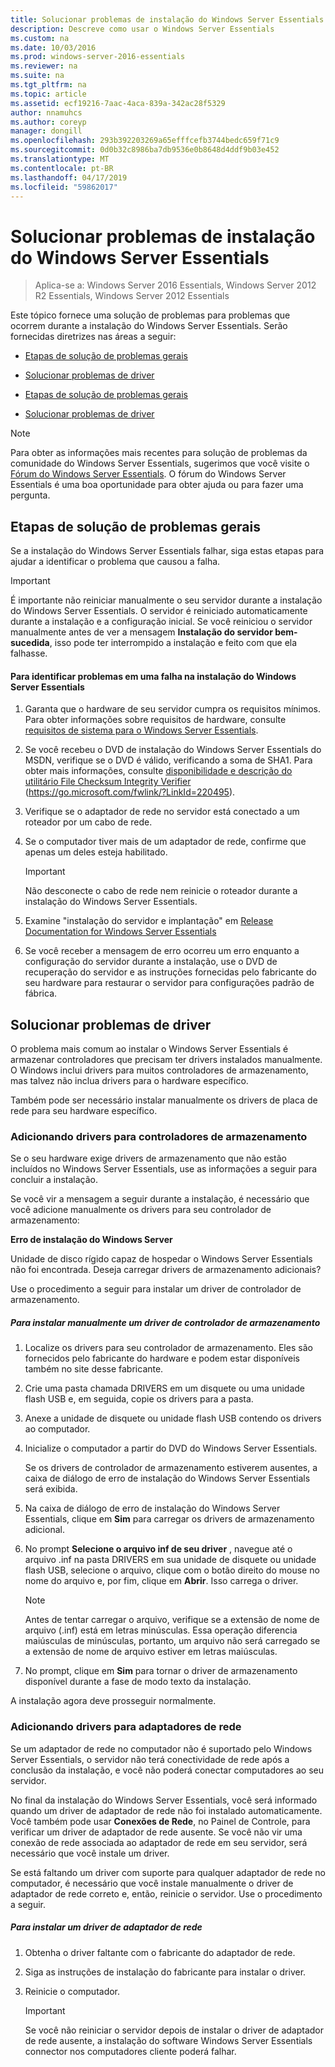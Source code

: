 ```yaml
---
title: Solucionar problemas de instalação do Windows Server Essentials
description: Descreve como usar o Windows Server Essentials
ms.custom: na
ms.date: 10/03/2016
ms.prod: windows-server-2016-essentials
ms.reviewer: na
ms.suite: na
ms.tgt_pltfrm: na
ms.topic: article
ms.assetid: ecf19216-7aac-4aca-839a-342ac28f5329
author: nnamuhcs
ms.author: coreyp
manager: dongill
ms.openlocfilehash: 293b392203269a65efffcefb3744bedc659f71c9
ms.sourcegitcommit: 0d0b32c8986ba7db9536e0b8648d4ddf9b03e452
ms.translationtype: MT
ms.contentlocale: pt-BR
ms.lasthandoff: 04/17/2019
ms.locfileid: "59862017"
---
```

# <a name="troubleshoot-windows-server-essentials-installation"></a>Solucionar problemas de instalação do Windows Server Essentials

>Aplica-se a: Windows Server 2016 Essentials, Windows Server 2012 R2 Essentials, Windows Server 2012 Essentials

Este tópico fornece uma solução de problemas para problemas que ocorrem durante a instalação do Windows Server Essentials. Serão fornecidas diretrizes nas áreas a seguir:  
  

-   [Etapas de solução de problemas gerais](Troubleshoot-Windows-Server-Essentials-installation.md#BKMK_GeneralTroubleshootingSteps)  
  
-   [Solucionar problemas de driver](Troubleshoot-Windows-Server-Essentials-installation.md#BKMK_TroubleshootDrivers)  

-   [Etapas de solução de problemas gerais](Troubleshoot-Windows-Server-Essentials-installation.md#BKMK_GeneralTroubleshootingSteps)  
  
-   [Solucionar problemas de driver](Troubleshoot-Windows-Server-Essentials-installation.md#BKMK_TroubleshootDrivers)  

  
> [!NOTE]
>  Para obter as informações mais recentes para solução de problemas da comunidade do Windows Server Essentials, sugerimos que você visite o [Fórum do Windows Server Essentials](https://social.technet.microsoft.com/Forums/winserveressentials/threads). O fórum do Windows Server Essentials é uma boa oportunidade para obter ajuda ou para fazer uma pergunta.  
  
##  <a name="BKMK_GeneralTroubleshootingSteps"></a> Etapas de solução de problemas gerais  
 Se a instalação do Windows Server Essentials falhar, siga estas etapas para ajudar a identificar o problema que causou a falha.  
  
> [!IMPORTANT]
>  É importante não reiniciar manualmente o seu servidor durante a instalação do Windows Server Essentials. O servidor é reiniciado automaticamente durante a instalação e a configuração inicial. Se você reiniciou o servidor manualmente antes de ver a mensagem **Instalação do servidor bem-sucedida**, isso pode ter interrompido a instalação e feito com que ela falhasse.  
  
#### <a name="to-identify-issues-in-a-failed-installation-of-windows-server-essentials"></a>Para identificar problemas em uma falha na instalação do Windows Server Essentials  
  
1.  Garanta que o hardware de seu servidor cumpra os requisitos mínimos. Para obter informações sobre requisitos de hardware, consulte [requisitos de sistema para o Windows Server Essentials](../get-started/system-requirements.md).  
  
2.  Se você recebeu o DVD de instalação do Windows Server Essentials do MSDN, verifique se o DVD é válido, verificando a soma de SHA1. Para obter mais informações, consulte [disponibilidade e descrição do utilitário File Checksum Integrity Verifier](https://go.microsoft.com/fwlink/?LinkId=220495) (https://go.microsoft.com/fwlink/?LinkId=220495).  
  
3.  Verifique se o adaptador de rede no servidor está conectado a um roteador por um cabo de rede.  
  
4.  Se o computador tiver mais de um adaptador de rede, confirme que apenas um deles esteja habilitado.  
  
    > [!IMPORTANT]
    >  Não desconecte o cabo de rede nem reinicie o roteador durante a instalação do Windows Server Essentials.  
  
5.  Examine "instalação do servidor e implantação" em [Release Documentation for Windows Server Essentials](../get-started/release-notes.md)  
  
6.  Se você receber a mensagem de erro ocorreu um erro enquanto a configuração do servidor durante a instalação, use o DVD de recuperação do servidor e as instruções fornecidas pelo fabricante do seu hardware para restaurar o servidor para configurações padrão de fábrica.  
  
##  <a name="BKMK_TroubleshootDrivers"></a> Solucionar problemas de driver  
 O problema mais comum ao instalar o Windows Server Essentials é armazenar controladores que precisam ter drivers instalados manualmente. O Windows inclui drivers para muitos controladores de armazenamento, mas talvez não inclua drivers para o hardware específico.  
  
 Também pode ser necessário instalar manualmente os drivers de placa de rede para seu hardware específico.  
  
###  <a name="BKMK_StorageDrivers"></a> Adicionando drivers para controladores de armazenamento  
 Se o seu hardware exige drivers de armazenamento que não estão incluídos no Windows Server Essentials, use as informações a seguir para concluir a instalação.  
  
 Se você vir a mensagem a seguir durante a instalação, é necessário que você adicione manualmente os drivers para seu controlador de armazenamento:  
  
 **Erro de instalação do Windows Server**  
  
 Unidade de disco rígido capaz de hospedar o Windows Server Essentials não foi encontrada. Deseja carregar drivers de armazenamento adicionais?  
  
 Use o procedimento a seguir para instalar um driver de controlador de armazenamento.  
  
##### <a name="to-manually-install-a-storage-controller-driver"></a>Para instalar manualmente um driver de controlador de armazenamento  
  
1.  Localize os drivers para seu controlador de armazenamento. Eles são fornecidos pelo fabricante do hardware e podem estar disponíveis também no site desse fabricante.  
  
2.  Crie uma pasta chamada DRIVERS em um disquete ou uma unidade flash USB e, em seguida, copie os drivers para a pasta.  
  
3.  Anexe a unidade de disquete ou unidade flash USB contendo os drivers ao computador.  
  
4.  Inicialize o computador a partir do DVD do Windows Server Essentials.  
  
     Se os drivers de controlador de armazenamento estiverem ausentes, a caixa de diálogo de erro de instalação do Windows Server Essentials será exibida.  
  
5.  Na caixa de diálogo de erro de instalação do Windows Server Essentials, clique em **Sim** para carregar os drivers de armazenamento adicional.  
  
6.  No prompt **Selecione o arquivo inf de seu driver** , navegue até o arquivo .inf na pasta DRIVERS em sua unidade de disquete ou unidade flash USB, selecione o arquivo, clique com o botão direito do mouse no nome do arquivo e, por fim, clique em **Abrir**. Isso carrega o driver.  
  
    > [!NOTE]
    >  Antes de tentar carregar o arquivo, verifique se a extensão de nome de arquivo (.inf) está em letras minúsculas. Essa operação diferencia maiúsculas de minúsculas, portanto, um arquivo não será carregado se a extensão de nome de arquivo estiver em letras maiúsculas.  
  
7.  No prompt, clique em **Sim** para tornar o driver de armazenamento disponível durante a fase de modo texto da instalação.  
  
 A instalação agora deve prosseguir normalmente.  
  
###  <a name="BKMK_AddingNICdrivers"></a> Adicionando drivers para adaptadores de rede  
 Se um adaptador de rede no computador não é suportado pelo Windows Server Essentials, o servidor não terá conectividade de rede após a conclusão da instalação, e você não poderá conectar computadores ao seu servidor.  
  
 No final da instalação do Windows Server Essentials, você será informado quando um driver de adaptador de rede não foi instalado automaticamente. Você também pode usar **Conexões de Rede**, no Painel de Controle, para verificar um driver de adaptador de rede ausente. Se você não vir uma conexão de rede associada ao adaptador de rede em seu servidor, será necessário que você instale um driver.  
  
 Se está faltando um driver com suporte para qualquer adaptador de rede no computador, é necessário que você instale manualmente o driver de adaptador de rede correto e, então, reinicie o servidor. Use o procedimento a seguir.  
  
##### <a name="to-install-a-network-adapter-driver"></a>Para instalar um driver de adaptador de rede  
  
1.  Obtenha o driver faltante com o fabricante do adaptador de rede.  
  
2.  Siga as instruções de instalação do fabricante para instalar o driver.  
  
3.  Reinicie o computador.  
  
    > [!IMPORTANT]
    >  Se você não reiniciar o servidor depois de instalar o driver de adaptador de rede ausente, a instalação do software Windows Server Essentials connector nos computadores cliente poderá falhar.
